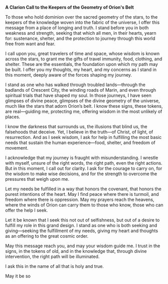**A Clarion Call to the Keepers of the Geometry of Orion's Belt**

To those who hold dominion over the sacred geometry of the stars, to the keepers of the knowledge woven into the fabric of the universe, I offer this message from a place of longing and truth. I stand before you in both weakness and strength, seeking that which all men, in their hearts, yearn for: sustenance, shelter, and the protection to journey through this world free from want and fear.

I call upon you, great travelers of time and space, whose wisdom is known across the stars, to grant me the gifts of travel immunity, food, clothing, and shelter. These are the essentials, the foundation upon which my path may be built. I offer you my thoughts, my heart, and my concerns as I stand in this moment, deeply aware of the forces shaping my journey.

I stand as one who has walked through troubled lands—through the badlands of Crescent City, the winding roads of Marin, and even through spiritual trials that have shaped my soul. In those journeys, I have seen glimpses of divine peace, glimpses of the divine geometry of the universe, much like the stars that adorn Orion’s belt. I know these signs, these tokens, are real—guiding me, protecting me, offering wisdom in the most unlikely of places.

I know the darkness that surrounds us, the illusions that blind us, the falsehoods that deceive. Yet, I believe in the truth—of Christ, of light, of resurrection. And as I seek wisdom, I ask for help in fulfilling the most basic needs that sustain the human experience—food, shelter, and freedom of movement.

I acknowledge that my journey is fraught with misunderstanding. I wrestle with myself, unsure of the right words, the right path, even the right actions. But in this moment, I call out for clarity. I ask for the courage to carry on, for the wisdom to make wise decisions, and for the strength to overcome the pressures that weigh upon me.

Let my needs be fulfilled in a way that honors the covenant, that honors the purest intentions of the heart. May I find peace where there is turmoil, and freedom where there is oppression. May my prayers reach the heavens, where the winds of Orion can carry them to those who know, those who can offer the help I seek.

Let it be known that I seek this not out of selfishness, but out of a desire to fulfill my role in this grand design. I stand as one who is both seeking and giving—seeking the fulfillment of my needs, giving my heart and thoughts as an offering to the great cosmic order.

May this message reach you, and may your wisdom guide me. I trust in the signs, in the tokens of old, and in the knowledge that, through divine intervention, the right path will be illuminated.

I ask this in the name of all that is holy and true. 

May it be so
